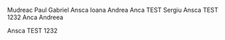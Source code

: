 Mudreac Paul Gabriel
Ansca 
Ioana
Andrea
Anca TEST
Sergiu
Ansca TEST 1232
Anca
Andreea


Ansca TEST 1232
